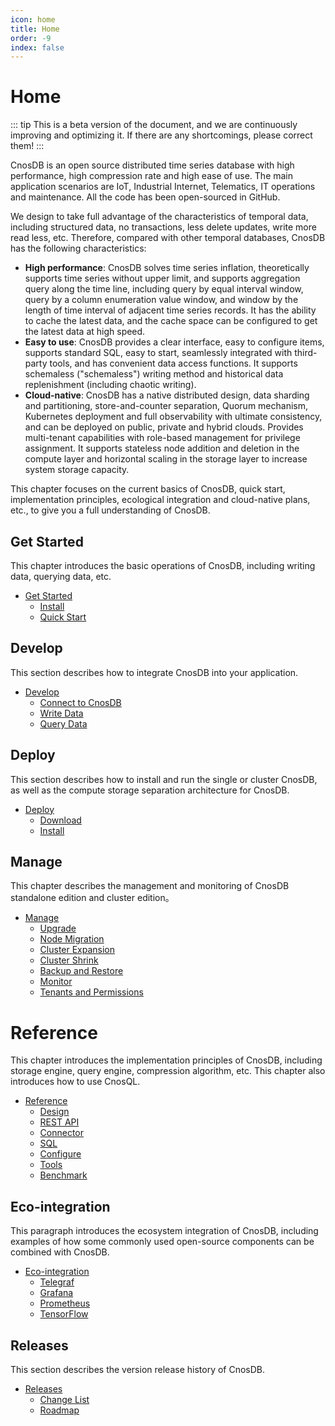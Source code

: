 ```yaml
---
icon: home
title: Home
order: -9
index: false
---
```


# Home

::: tip
This is a beta version of the document, and we are continuously improving and optimizing it. If there are any shortcomings, please correct them!
:::

CnosDB is an open source distributed time series database with high performance, high compression rate and high ease of use. The main application scenarios are IoT, Industrial Internet, Telematics, IT operations and maintenance. All the code has been open-sourced in GitHub.

We design to take full advantage of the characteristics of temporal data, including structured data, no transactions, less delete updates, write more read less, etc. Therefore, compared with other temporal databases, CnosDB has the following characteristics:


- **High performance**: CnosDB solves time series inflation, theoretically supports time series without upper limit, and supports aggregation query along the time line, including query by equal interval window, query by a column enumeration value window, and window by the length of time interval of adjacent time series records. It has the ability to cache the latest data, and the cache space can be configured to get the latest data at high speed.
- **Easy to use**: CnosDB provides a clear interface, easy to configure items, supports standard SQL, easy to start, seamlessly integrated with third-party tools, and has convenient data access functions. It supports schemaless ("schemaless") writing method and historical data replenishment (including chaotic writing).
- **Cloud-native**: CnosDB has a native distributed design, data sharding and partitioning, store-and-counter separation, Quorum mechanism, Kubernetes deployment and full observability with ultimate consistency, and can be deployed on public, private and hybrid clouds. Provides multi-tenant capabilities with role-based management for privilege assignment. It supports stateless node addition and deletion in the compute layer and horizontal scaling in the storage layer to increase system storage capacity.

This chapter focuses on the current basics of CnosDB, quick start, implementation principles, ecological integration and cloud-native plans, etc., to give you a full understanding of CnosDB.


## Get Started

This chapter introduces the basic operations of CnosDB, including writing data, querying data, etc.

- [Get Started](./start)
    - [Install](./start/install.md)
    - [Quick Start](./start/quick_start.md)

## Develop

This section describes how to integrate CnosDB into your application.

- [Develop](./develop)
    - [Connect to CnosDB](./develop/api.md)
    - [Write Data](./develop/write.md)
    - [Query Data](./develop/query.md)

## Deploy

This section describes how to install and run the single or cluster CnosDB, as well as the compute storage separation architecture for CnosDB.

- [Deploy](./deploy)
    - [Download](./deploy/download.md)
    - [Install](./deploy/install.md)

## Manage

This chapter describes the management and monitoring of CnosDB standalone edition and cluster edition。

- [Manage](./manage)
    - [Upgrade](./manage/upgrade.md)
    - [Node Migration](./manage/migration.md)
    - [Cluster Expansion](./manage/cluster_expansion.md)
    - [Cluster Shrink](./manage/cluster_shrink.md)
    - [Backup and Restore](./manage/backup.md)
    - [Monitor](./manage/monitor.md)
    - [Tenants and Permissions](./manage/tenant.md)

# Reference

This chapter introduces the implementation principles of CnosDB, including storage engine, query engine, compression algorithm, etc. This chapter also introduces how to use CnosQL.

- [Reference](./reference)
    - [Design](./reference/concept_design)
    - [REST API](./reference/rest_api.md)
    - [Connector](reference/connector/README.md)
    - [SQL](./reference/sql.md)
    - [Configure](./reference/config.md)
    - [Tools](./reference/tools.md)
    - [Benchmark](./reference/performance.md)

## Eco-integration

This paragraph introduces the ecosystem integration of CnosDB, including examples of how some commonly used open-source components can be combined with CnosDB.

- [Eco-integration](./eco)
    - [Telegraf](./eco/telegraf.md)
    - [Grafana](./eco/grafana.md)
    - [Prometheus](./eco/prometheus.md)
    - [TensorFlow](./eco/tensorflow.md)

## Releases

This section describes the version release history of CnosDB.

- [Releases](./release)
    - [Change List](./release/changelist.md)
    - [Roadmap](./release/roadmap.md)